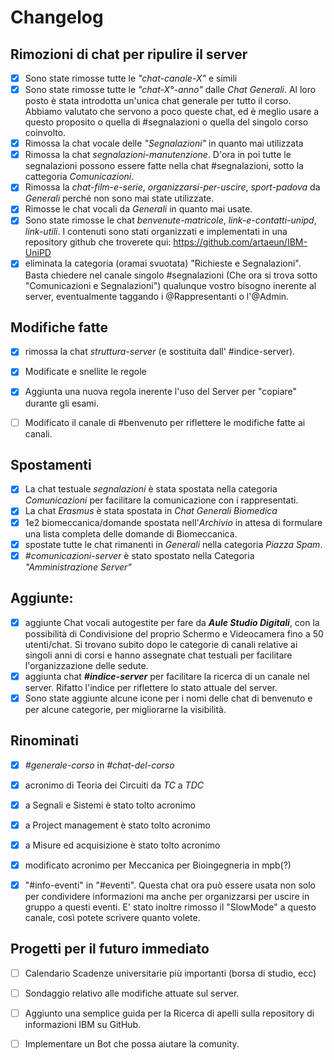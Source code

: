 # Changelog

## **Rimozioni di chat per ripulire il server**

- [x] Sono state rimosse tutte le *"chat-canale-X"* e simili
- [x] Sono state rimosse tutte le *"chat-X°-anno"* dalle *Chat Generali*. Al loro posto è stata introdotta un'unica chat generale per tutto il corso. Abbiamo valutato che servono a poco queste chat, ed è meglio usare a questo proposito o quella di #segnalazioni o quella del singolo corso coinvolto.
- [x] Rimossa la chat vocale delle *"Segnalazioni"* in quanto mai utilizzata
- [x] Rimossa la chat *segnalazioni-manutenzione*. D'ora in poi tutte le segnalazioni possono essere fatte nella chat #segnalazioni, sotto la cattegoria *Comunicazioni*.
- [x] Rimossa la *chat-film-e-serie*, *organizzarsi-per-uscire*, *sport-padova* da *Generali* perché non sono mai state utilizzate.
- [x] Rimosse le chat vocali da *Generali* in quanto mai usate.
- [x] Sono state rimosse le chat *benvenute-matricole*, *link-e-contatti-unipd*, *link-utili*. I contenuti sono stati organizzati e implementati in una repository github che troverete qui: https://github.com/artaeun/IBM-UniPD
- [x] eliminata la categoria (oramai svuotata) "Richieste e Segnalazioni". Basta chiedere nel canale singolo #segnalazioni (Che ora si trova sotto "Comunicazioni e Segnalazioni") qualunque vostro bisogno inerente al server, eventualmente taggando i @Rappresentanti o l'@Admin.

## **Modifiche fatte**

- [x] rimossa la chat *struttura-server* (e sostituita dall' #indice-server). 
- [x] Modificate e snellite le regole
- [x] Aggiunta una nuova regola inerente l'uso del Server per "copiare" durante gli esami.
- [ ] Modificato il canale di #benvenuto per riflettere le modifiche fatte ai canali.


## **Spostamenti**

- [x] La chat testuale *segnalazioni* è stata spostata nella categoria *Comunicazioni* per facilitare la comunicazione con i rappresentati.
- [x] La chat *Erasmus* è stata spostata in *Chat Generali Biomedica*
- [x] 1e2 biomeccanica/domande spostata nell'*Archivio* in attesa di formulare una lista completa delle domande di Biomeccanica.
- [x] spostate tutte le chat rimanenti in *Generali* nella categoria *Piazza Spam*.
- [x] *#comunicazioni-server* è stato spostato nella Categoria *"Amministrazione Server"*

## **Aggiunte**:

- [x] aggiunte Chat vocali autogestite per fare da **_Aule Studio Digitali_**, con la possibilità di Condivisione del proprio Schermo e Videocamera fino a 50 utenti/chat. Si trovano subito dopo le categorie di canali relative ai singoli anni di corsi e hanno assegnate chat testuali per facilitare l'organizzazione delle sedute.
- [x] aggiunta chat ***#indice-server*** per facilitare la ricerca di un canale nel server. Rifatto l'indice per riflettere lo stato attuale del server.
- [x] Sono state aggiunte alcune icone per i nomi delle chat di benvenuto e per alcune categorie, per migliorarne la visibilità.

## **Rinominati**

- [x] *#generale-corso* in *#chat-del-corso*
- [x] acronimo di Teoria dei Circuiti da *TC* a *TDC*
- [x] a Segnali e Sistemi è stato tolto acronimo
- [x] a Project management è stato tolto acronimo
- [x] a Misure ed acquisizione è stato tolto acronimo
- [x] modificato acronimo per Meccanica per Bioingegneria in mpb(?)
- [x] "#info-eventi" in "#eventi". Questa chat ora può essere usata non solo per condividere informazioni ma anche per organizzarsi per uscire in gruppo a questi eventi. E' stato inoltre rimosso il "SlowMode" a questo canale, così potete scrivere quanto volete.



## Progetti per il futuro immediato

- [ ] Calendario Scadenze universitarie più importanti (borsa di studio, ecc)
- [ ] Sondaggio relativo alle modifiche attuate sul server.
- [ ] Aggiunto una semplice guida per la Ricerca di apelli sulla repository di informazioni IBM su GitHub.
- [ ] Implementare un Bot che possa aiutare la comunity.


<!--# Progetti
## Guide fatte:
- [ ] Aggiunto Calendario esami per questo anno accademico con le date degli apelli.
- [ ] Aggiungere Guida ricerca apelli
- [ ] Estrarre da 1e2 biomeccanica/domande le varie domande Francesca, Marco
- [ ] Esami / Appunti /Domande CC
- [ ] Domande di Biomeccanica in Guida Github
- [ ] Bot per modder
- [ ] Bot sondaggi
- [ ] Calendario esami tra i “Benvenuto”, dati appelli.
- [ ] Traslare su GitHub guide all'uso di Discord, e altre guide passate

- [ ] Bot per chat vocali 
- [ ] Bot per impostare notifiche tutte su Manuali.
- [ ] Rimandare alla guida per cercare contenuti, e silenziare canali
- [ ] snellire le regole
- [ ] Appuntare i messaggi – per i moderatori
- [ ] semplificare regole moderatori

# Comunicazioni corso

- [ ] Regolare cosa viene pubblicato e dove-->
